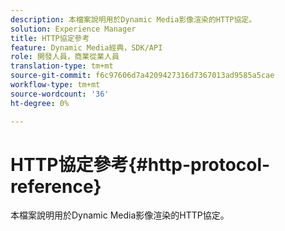 ```yaml
---
description: 本檔案說明用於Dynamic Media影像渲染的HTTP協定。
solution: Experience Manager
title: HTTP協定參考
feature: Dynamic Media經典，SDK/API
role: 開發人員，商業從業人員
translation-type: tm+mt
source-git-commit: f6c97606d7a4209427316d7367013ad9585a5cae
workflow-type: tm+mt
source-wordcount: '36'
ht-degree: 0%

---
```



# HTTP協定參考{#http-protocol-reference}

本檔案說明用於Dynamic Media影像渲染的HTTP協定。

